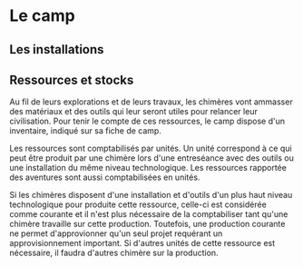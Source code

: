 # Le camp

## Les installations



## Ressources et stocks

Au fil de leurs explorations et de leurs travaux, les chimères vont ammasser des matériaux et des outils qui leur seront utiles pour relancer leur civilisation. Pour tenir le compte de ces ressources, le camp dispose d'un inventaire, indiqué sur sa fiche de camp.

Les ressources sont comptabilisés par unités. Un unité correspond à ce qui peut être produit par une chimère lors d'une entreséance avec des outils ou une installation du même niveau technologique. Les ressources rapportée des aventures sont aussi comptabilisées en unités.

Si les chimères disposent d'une installation et d'outils d'un plus haut niveau technologique pour produite cette ressource, celle-ci est considérée comme courante et il n'est plus nécessaire de la comptabiliser tant qu'une chimère travaille sur cette production. Toutefois, une production courante ne permet d'approvionner qu'un seul projet requérant un approvisionnement important. Si d'autres unités de cette ressource est nécessaire, il faudra d'autres chimère sur la production.




